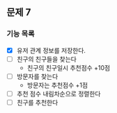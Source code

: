 ## 문제 7
### 기능 목록
-[x] 유저 관계 정보를 저장한다.
-[ ] 친구의 친구들을 찾는다
  - 친구의 친구일시 추천점수 +10점
-[ ] 방문자를 찾는다
  - 방문자는 추천점수 +1점
-[ ] 추천 점수 내림차순으로 정렬한다
-[ ] 친구를 추천한다